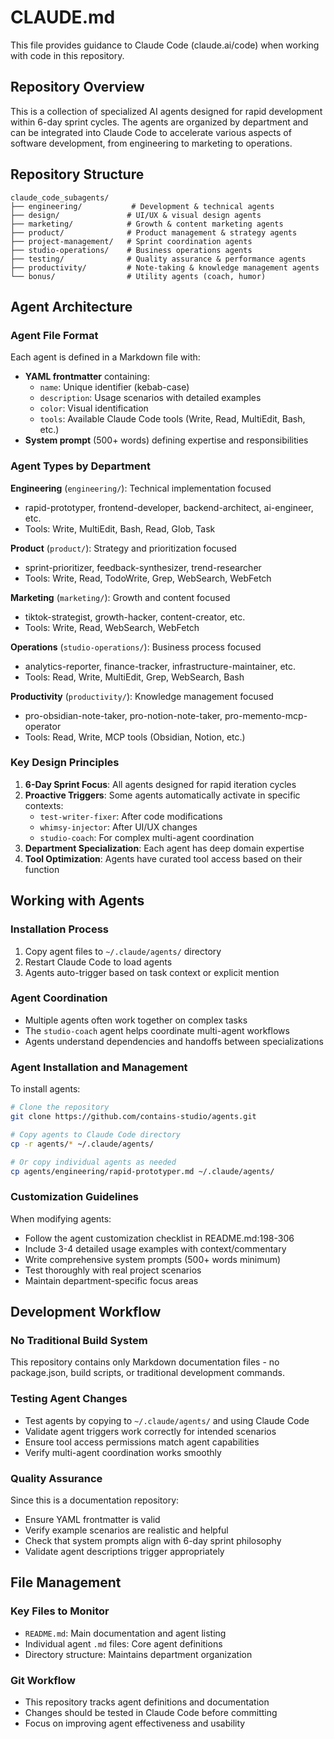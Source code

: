 # CLAUDE.md

This file provides guidance to Claude Code (claude.ai/code) when working with code in this repository.

## Repository Overview

This is a collection of specialized AI agents designed for rapid development within 6-day sprint cycles. The agents are organized by department and can be integrated into Claude Code to accelerate various aspects of software development, from engineering to marketing to operations.

## Repository Structure

```
claude_code_subagents/
├── engineering/           # Development & technical agents
├── design/               # UI/UX & visual design agents
├── marketing/            # Growth & content marketing agents
├── product/              # Product management & strategy agents
├── project-management/   # Sprint coordination agents
├── studio-operations/    # Business operations agents
├── testing/              # Quality assurance & performance agents
├── productivity/         # Note-taking & knowledge management agents
└── bonus/                # Utility agents (coach, humor)
```

## Agent Architecture

### Agent File Format
Each agent is defined in a Markdown file with:
- **YAML frontmatter** containing:
  - `name`: Unique identifier (kebab-case)
  - `description`: Usage scenarios with detailed examples
  - `color`: Visual identification
  - `tools`: Available Claude Code tools (Write, Read, MultiEdit, Bash, etc.)
- **System prompt** (500+ words) defining expertise and responsibilities

### Agent Types by Department

**Engineering** (`engineering/`): Technical implementation focused
- rapid-prototyper, frontend-developer, backend-architect, ai-engineer, etc.
- Tools: Write, MultiEdit, Bash, Read, Glob, Task

**Product** (`product/`): Strategy and prioritization focused
- sprint-prioritizer, feedback-synthesizer, trend-researcher
- Tools: Write, Read, TodoWrite, Grep, WebSearch, WebFetch

**Marketing** (`marketing/`): Growth and content focused
- tiktok-strategist, growth-hacker, content-creator, etc.
- Tools: Write, Read, WebSearch, WebFetch

**Operations** (`studio-operations/`): Business process focused
- analytics-reporter, finance-tracker, infrastructure-maintainer, etc.
- Tools: Read, Write, MultiEdit, Grep, WebSearch, Bash

**Productivity** (`productivity/`): Knowledge management focused
- pro-obsidian-note-taker, pro-notion-note-taker, pro-memento-mcp-operator
- Tools: Read, Write, MCP tools (Obsidian, Notion, etc.)

### Key Design Principles

1. **6-Day Sprint Focus**: All agents designed for rapid iteration cycles
2. **Proactive Triggers**: Some agents automatically activate in specific contexts:
   - `test-writer-fixer`: After code modifications
   - `whimsy-injector`: After UI/UX changes
   - `studio-coach`: For complex multi-agent coordination
3. **Department Specialization**: Each agent has deep domain expertise
4. **Tool Optimization**: Agents have curated tool access based on their function

## Working with Agents

### Installation Process
1. Copy agent files to `~/.claude/agents/` directory
2. Restart Claude Code to load agents
3. Agents auto-trigger based on task context or explicit mention

### Agent Coordination
- Multiple agents often work together on complex tasks
- The `studio-coach` agent helps coordinate multi-agent workflows
- Agents understand dependencies and handoffs between specializations

### Agent Installation and Management
To install agents:
```bash
# Clone the repository
git clone https://github.com/contains-studio/agents.git

# Copy agents to Claude Code directory
cp -r agents/* ~/.claude/agents/

# Or copy individual agents as needed
cp agents/engineering/rapid-prototyper.md ~/.claude/agents/
```

### Customization Guidelines
When modifying agents:
- Follow the agent customization checklist in README.md:198-306
- Include 3-4 detailed usage examples with context/commentary
- Write comprehensive system prompts (500+ words minimum)
- Test thoroughly with real project scenarios
- Maintain department-specific focus areas

## Development Workflow

### No Traditional Build System
This repository contains only Markdown documentation files - no package.json, build scripts, or traditional development commands.

### Testing Agent Changes
- Test agents by copying to `~/.claude/agents/` and using Claude Code
- Validate agent triggers work correctly for intended scenarios
- Ensure tool access permissions match agent capabilities
- Verify multi-agent coordination works smoothly

### Quality Assurance
Since this is a documentation repository:
- Ensure YAML frontmatter is valid
- Verify example scenarios are realistic and helpful
- Check that system prompts align with 6-day sprint philosophy
- Validate agent descriptions trigger appropriately

## File Management

### Key Files to Monitor
- `README.md`: Main documentation and agent listing
- Individual agent `.md` files: Core agent definitions
- Directory structure: Maintains department organization

### Git Workflow
- This repository tracks agent definitions and documentation
- Changes should be tested in Claude Code before committing
- Focus on improving agent effectiveness and usability